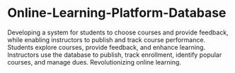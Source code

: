 # Online-Learning-Platform-Database
Developing a system for students to choose courses and provide feedback, while enabling instructors to publish and track course performance. Students explore courses, provide feedback, and enhance learning. Instructors use the database to publish, track enrollment, identify popular courses, and manage dues. Revolutionizing online learning.
